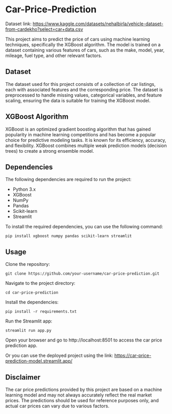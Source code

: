 # Car-Price-Prediction

Dataset link: https://www.kaggle.com/datasets/nehalbirla/vehicle-dataset-from-cardekho?select=car+data.csv  


This project aims to predict the price of cars using machine learning techniques, specifically the XGBoost algorithm. The model is trained on a dataset containing various features of cars, such as the make, model, year, mileage, fuel type, and other relevant factors.

## Dataset

The dataset used for this project consists of a collection of car listings, each with associated features and the corresponding price. The dataset is preprocessed to handle missing values, categorical variables, and feature scaling, ensuring the data is suitable for training the XGBoost model.

## XGBoost Algorithm

XGBoost is an optimized gradient boosting algorithm that has gained popularity in machine learning competitions and has become a popular choice for predictive modeling tasks. It is known for its efficiency, accuracy, and flexibility. XGBoost combines multiple weak prediction models (decision trees) to create a strong ensemble model.

## Dependencies

The following dependencies are required to run the project:

- Python 3.x
- XGBoost
- NumPy
- Pandas
- Scikit-learn
- Streamlit

To install the required dependencies, you can use the following command:

```shell
pip install xgboost numpy pandas scikit-learn streamlit
```

## Usage
Clone the repository:
```shell
git clone https://github.com/your-username/car-price-prediction.git
```
Navigate to the project directory:
```shell
cd car-price-prediction
```
Install the dependencies:
```shell
pip install -r requirements.txt
```
Run the Streamlit app:
```shell
streamlit run app.py
```

Open your browser and go to http://localhost:8501 to access the car price prediction app.  

Or you can use the deployed project using the link: https://car-price-prediction-model.streamlit.app/  

## Disclaimer
The car price predictions provided by this project are based on a machine learning model and may not always accurately reflect the real market prices. The predictions should be used for reference purposes only, and actual car prices can vary due to various factors.
